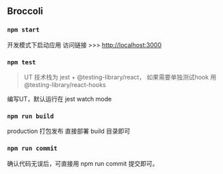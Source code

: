## Broccoli

### `npm start`

开发模式下启动应用
访问链接 >>> [http://localhost:3000](http://localhost:3000)

### `npm test`

> UT 技术栈为 jest + @testing-library/react， 如果需要单独测试hook 用 @testing-library/react-hooks

编写UT，默认运行在 jest watch mode

### `npm run build`

production 打包发布 直接部署 build 目录即可

### `npm run commit`

确认代码无误后，可直接用 npm run commit 提交即可。
